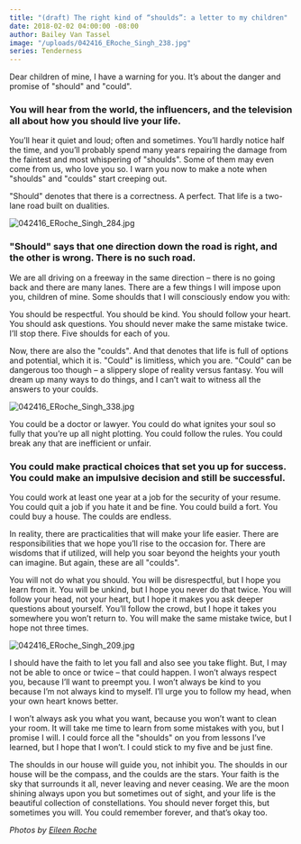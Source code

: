 ```yaml
---
title: "(draft) The right kind of “shoulds”: a letter to my children"
date: 2018-02-02 04:00:00 -08:00
author: Bailey Van Tassel
image: "/uploads/042416_ERoche_Singh_238.jpg"
series: Tenderness
---
```


Dear children of mine, I have a warning for you. It’s about the danger and promise of "should" and "could".

### You will hear from the world, the influencers, and the television all about how you should live your life.

You’ll hear it quiet and loud; often and sometimes. You’ll hardly notice half the time, and you’ll probably spend many years repairing the damage from the faintest and most whispering of "shoulds". Some of them may even come from us, who love you so. I warn you now to make a note when "shoulds" and "coulds" start creeping out.

"Should" denotes that there is a correctness. A perfect. That life is a two-lane road built on dualities.

![042416_ERoche_Singh_284.jpg](/uploads/042416_ERoche_Singh_284.jpg)

### "Should" says that one direction down the road is right, and the other is wrong. There is no such road.

We are all driving on a freeway in the same direction – there is no going back and there are many lanes. There are a few things I will impose upon you, children of mine. Some shoulds that I will consciously endow you with:

You should be respectful. You should be kind. You should follow your heart. You should ask questions. You should never make the same mistake twice. I’ll stop there. Five shoulds for each of you.

Now, there are also the "coulds". And that denotes that life is full of options and potential, which it is. "Could" is limitless, which you are. "Could" can be dangerous too though – a slippery slope of reality versus fantasy. You will dream up many ways to do things, and I can’t wait to witness all the answers to your coulds.

![042416_ERoche_Singh_338.jpg](/uploads/042416_ERoche_Singh_338.jpg)

You could be a doctor or lawyer. You could do what ignites your soul so fully that you’re up all night plotting. You could follow the rules. You could break any that are inefficient or unfair.

### You could make practical choices that set you up for success. You could make an impulsive decision and still be successful.

You could work at least one year at a job for the security of your resume. You could quit a job if you hate it and be fine. You could build a fort. You could buy a house. The coulds are endless.

In reality, there are practicalities that will make your life easier. There are responsibilities that we hope you’ll rise to the occasion for. There are wisdoms that if utilized, will help you soar beyond the heights your youth can imagine. But again, these are all "coulds".

You will not do what you should. You will be disrespectful, but I hope you learn from it. You will be unkind, but I hope you never do that twice. You will follow your head, not your heart, but I hope it makes you ask deeper questions about yourself. You’ll follow the crowd, but I hope it takes you somewhere you won’t return to. You will make the same mistake twice, but I hope not three times.

![042416_ERoche_Singh_209.jpg](/uploads/042416_ERoche_Singh_209.jpg)

I should have the faith to let you fall and also see you take flight. But, I may not be able to once or twice – that could happen. I won’t always respect you, because I’ll want to preempt you. I won’t always be kind to you because I’m not always kind to myself. I’ll urge you to follow my head, when your own heart knows better.

I won’t always ask you what you want, because you won’t want to clean your room. It will take me time to learn from some mistakes with you, but I promise I will. I could force all the "shoulds" on you from lessons I’ve learned, but I hope that I won’t. I could stick to my five and be just fine.

The shoulds in our house will guide you, not inhibit you. The shoulds in our house will be the compass, and the coulds are the stars. Your faith is the sky that surrounds it all, never leaving and never ceasing. We are the moon shining always upon you but sometimes out of sight, and your life is the beautiful collection of constellations.  You should never forget this, but sometimes you will. You could remember forever, and that’s okay too.

*Photos by [Eileen Roche](http://eileen-roche.com/)*